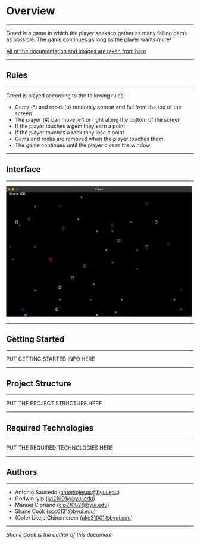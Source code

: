 # Overview
---
Greed is a game in which the player seeks to gather as many falling gems as possible. The game continues as long as the player wants more!

[All of the documentation and images are taken from here](https://byui-cse.github.io/cse210-course-competency/inheritance/materials/greed-specification.html)

---
## Rules
---
Greed is played according to the following rules:

* Gems (*) and rocks (o) randomly appear and fall from the top of the screen
* The player (#) can move left or right along the bottom of the screen
* If the player touches a gem they earn a point
* If the player touches a rock they lose a point
* Gems and rocks are removed when the player touches them
* The game continues until the player closes the window

---
## Interface

---
<img src="images/greed-screenshot-01.png" width="500">

---
## Getting Started

---
PUT GETTING STARTED INFO HERE

---
## Project Structure

---
PUT THE PROJECT STRUCTURE HERE

---
## Required Technologies

---
PUT THE REQUIRED TECHNOLOGIES HERE

---
## Authors

---
* Antonio Saucedo (antoniojesus@byui.edu)
* Godwin Iyip (iyi21001@byui.edu)
* Manuel Cipriano (cip21002@byui.edu)
* Shane Cook (scc0131@byui.edu)
* (Cole) Ukeje Chinemerem (uke21001@byui.edu)

---
*Shane Cook is the author of this document*
